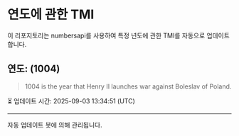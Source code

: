 
# 연도에 관한 TMI

이 리포지토리는 numbersapi를 사용하여 특정 년도에 관한 TMI를 자동으로 업데이트합니다.

## 연도: (1004)
> 1004 is the year that Henry II launches war against Boleslav of Poland.

⏳ 업데이트 시간: 2025-09-03 13:34:51 (UTC)

---
자동 업데이트 봇에 의해 관리됩니다.
